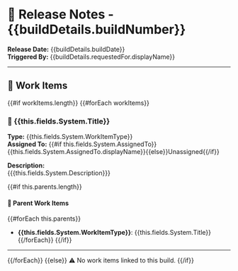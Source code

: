 # 🚀 Release Notes - {{buildDetails.buildNumber}}

**Release Date:** {{buildDetails.buildDate}}  
**Triggered By:** {{buildDetails.requestedFor.displayName}}

---

## 🧩 Work Items

{{#if workItems.length}}
{{#forEach workItems}}
### 🔖 {{this.fields.System.Title}}

**Type:** {{this.fields.System.WorkItemType}}  
**Assigned To:** {{#if this.fields.System.AssignedTo}}{{this.fields.System.AssignedTo.displayName}}{{else}}Unassigned{{/if}}  

**Description:**  
{{{this.fields.System.Description}}}

{{#if this.parents.length}}
#### 🔗 Parent Work Items

{{#forEach this.parents}}
- **{{this.fields.System.WorkItemType}}**: {{this.fields.System.Title}}
{{/forEach}}
{{/if}}

---
{{/forEach}}
{{else}}
⚠️ No work items linked to this build.
{{/if}}
